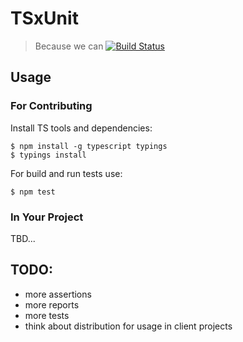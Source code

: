 # TSxUnit
> Because we can [![Build Status](https://travis-ci.org/FreeElephants/TSxUnit.svg?branch=master)](https://travis-ci.org/FreeElephants/TSxUnit)

## Usage

### For Contributing

Install TS tools and dependencies:

```
$ npm install -g typescript typings
$ typings install
```

For build and run tests use:

```
$ npm test
```

### In Your Project

TBD... 

## TODO:
* more assertions
* more reports
* more tests
* think about distribution for usage in client projects

